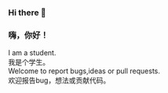### Hi there 👋<br>
### 嗨，你好！<br>
I am a student.<br>
我是个学生。<br>
Welcome to report bugs,ideas or pull requests.<br>
欢迎报告bug，想法或贡献代码。



<!--
**xclala/xclala** is a ✨ _special_ ✨ repository because its `README.md` (this file) appears on your GitHub profile.

Here are some ideas to get you started:

- 🔭 I’m currently working on ...
- 🌱 I’m currently learning ...
- 👯 I’m looking to collaborate on ...
- 🤔 I’m looking for help with ...
- 💬 Ask me about ...
- 📫 How to reach me: ...
- 😄 Pronouns: ...
- ⚡ Fun fact: ...
-->
